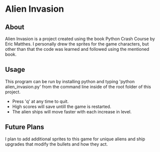 # Alien Invasion

## About
Alien Invasion is a project created using the book Python Crash Course by Eric Matthes. I personally drew the sprites for the game characters, but other than that the code was learned and followed using the mentioned book.

## Usage
This program can be run by installing python and typing 'python alien_invasion.py' from the command line inside of the root folder of this project.
 - Press 'q' at any time to quit.
 - High scores will save untill the game is restarted.
 - The alien ships will move faster with each increase in level.

## Future Plans
I plan to add additional sprites to this game for unique aliens and ship upgrades that modify the bullets and how they act.